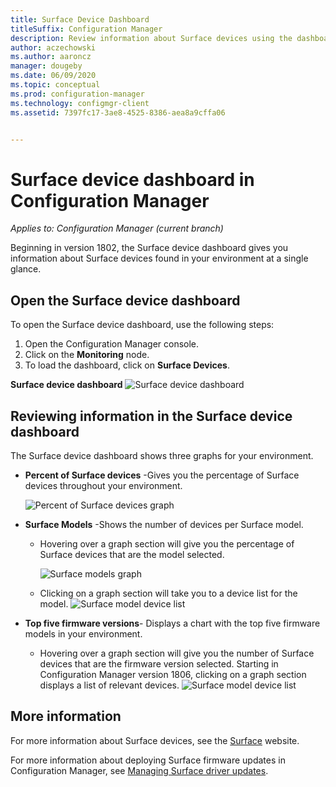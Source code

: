```yaml
---
title: Surface Device Dashboard
titleSuffix: Configuration Manager
description: Review information about Surface devices using the dashboard.
author: aczechowski
ms.author: aaroncz
manager: dougeby
ms.date: 06/09/2020
ms.topic: conceptual
ms.prod: configuration-manager
ms.technology: configmgr-client
ms.assetid: 7397fc17-3ae8-4525-8386-aea8a9cffa06


---
```

# Surface device dashboard in Configuration Manager

*Applies to: Configuration Manager (current branch)*

Beginning in version 1802, the Surface device dashboard gives you information about Surface devices found in your environment at a single glance. <!--1355788-->

## Open the Surface device dashboard

To open the Surface device dashboard, use the following steps: 

1. Open the Configuration Manager console. 
2. Click on the **Monitoring** node. 
3. To load the dashboard, click on **Surface Devices**.

**Surface device dashboard**
![Surface device dashboard](media/Surface-device-dashboard.PNG)



## Reviewing information in the Surface device dashboard

The Surface device dashboard shows three graphs for your environment. 

- **Percent of Surface devices** -Gives you the percentage of Surface devices throughout your environment.

    ![Percent of Surface devices graph](media/Percent-Surface-Devices.PNG)
- **Surface Models** -Shows the number of devices per Surface model. 
  - Hovering over a graph section will give you the percentage of Surface devices that are the model selected. 

       ![Surface models graph](media/Surface-Models-Hover.PNG)
  - Clicking on a graph section will take you to a device list for the model. 
      ![Surface model device list](media/Surface-Model-Device-List.PNG)

- **Top five firmware versions**- Displays a chart with the top five firmware models in your environment. 
  - Hovering over a graph section will give you the number of Surface devices that are the firmware version selected. Starting in Configuration Manager version 1806, clicking on a graph section displays a list of relevant devices. <!--1358654-->
     ![Surface model device list](media/Surface-Firmware-Hover.PNG)


## More information

For more information about Surface devices, see the [Surface](https://www.microsoft.com/surface) website.

For more information about deploying Surface firmware updates in Configuration Manager, see [Managing Surface driver updates](../../../sum/deploy-use/surface-drivers.md).




